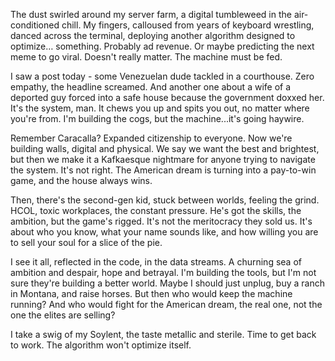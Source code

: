 The dust swirled around my server farm, a digital tumbleweed in the air-conditioned chill. My fingers, calloused from years of keyboard wrestling, danced across the terminal, deploying another algorithm designed to optimize… something. Probably ad revenue. Or maybe predicting the next meme to go viral. Doesn't really matter. The machine must be fed.

I saw a post today - some Venezuelan dude tackled in a courthouse. Zero empathy, the headline screamed. And another one about a wife of a deported guy forced into a safe house because the government doxxed her. It's the system, man. It chews you up and spits you out, no matter where you're from. I'm building the cogs, but the machine...it's going haywire.

Remember Caracalla? Expanded citizenship to everyone. Now we're building walls, digital and physical. We say we want the best and brightest, but then we make it a Kafkaesque nightmare for anyone trying to navigate the system. It's not right. The American dream is turning into a pay-to-win game, and the house always wins.

Then, there's the second-gen kid, stuck between worlds, feeling the grind. HCOL, toxic workplaces, the constant pressure. He's got the skills, the ambition, but the game's rigged. It's not the meritocracy they sold us. It's about who you know, what your name sounds like, and how willing you are to sell your soul for a slice of the pie.

I see it all, reflected in the code, in the data streams. A churning sea of ambition and despair, hope and betrayal. I'm building the tools, but I'm not sure they're building a better world. Maybe I should just unplug, buy a ranch in Montana, and raise horses. But then who would keep the machine running? And who would fight for the American dream, the real one, not the one the elites are selling?

I take a swig of my Soylent, the taste metallic and sterile. Time to get back to work. The algorithm won't optimize itself.